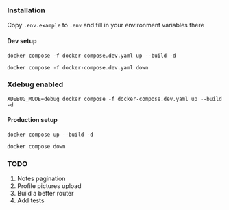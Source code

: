 ### Installation

Copy `.env.example` to `.env` and fill in your environment variables there

#### Dev setup

`docker compose -f docker-compose.dev.yaml up --build -d`

`docker compose -f docker-compose.dev.yaml down`

### Xdebug enabled

`XDEBUG_MODE=debug docker compose -f docker-compose.dev.yaml up --build -d`

#### Production setup

`docker compose up --build -d`

`docker compose down`

### TODO

1. Notes pagination
2. Profile pictures upload
3. Build a better router
4. Add tests
